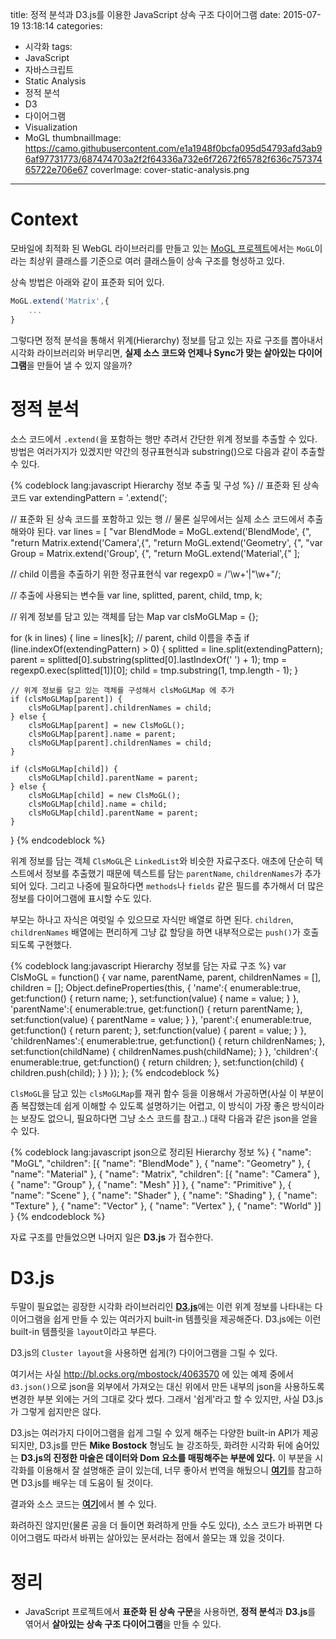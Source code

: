 title: 정적 분석과 D3.js를 이용한 JavaScript 상속 구조 다이어그램
date: 2015-07-19 13:18:14
categories:
  - 시각화
tags:
  - JavaScript
  - 자바스크립트
  - Static Analysis
  - 정적 분석
  - D3
  - 다이어그램
  - Visualization
  - MoGL
thumbnailImage: https://camo.githubusercontent.com/e1a1948f0bcfa095d54793afd3ab96af97731773/687474703a2f2f64336a732e6f72672f65782f636c75737465722e706e67
coverImage: cover-static-analysis.png
---
# Context

모바일에 최적화 된 WebGL 라이브러리를 만들고 있는 [MoGL 프로젝트](https://github.com/projectBS/MoGL)에서는 `MoGL`이라는 최상위 클래스를 기준으로 여러 클래스들이 상속 구조를 형성하고 있다.

상속 방법은 아래와 같이 표준화 되어 있다.

```javascript
MoGL.extend('Matrix',{
    ...
}
```

그렇다면 정적 분석을 통해서 위계(Hierarchy) 정보를 담고 있는 자료 구조를 뽑아내서 시각화 라이브러리와 버무리면, **실제 소스 코드와 언제나 Sync가 맞는 살아있는 다이어그램**을 만들어 낼 수 있지 않을까?

# 정적 분석

소스 코드에서 `.extend(`을 포함하는 행만 추려서 간단한 위계 정보를 추출할 수 있다.
방법은 여러가지가 있겠지만 약간의 정규표현식과 substring()으로 다음과 같이 추출할 수 있다.

{% codeblock lang:javascript Hierarchy 정보 추출 및 구성 %}
// 표준화 된 상속 코드
var extendingPattern = '.extend(';

// 표준화 된 상속 코드를 포함하고 있는 행
// 물론 실무에서는 실제 소스 코드에서 추출해와야 된다.
var lines = [
    "var BlendMode = MoGL.extend('BlendMode', {",
    "return Matrix.extend('Camera',{",
    "return MoGL.extend('Geometry', {",
    "var Group = Matrix.extend('Group', {",
    "return MoGL.extend('Material',{"
];

// child 이름을 추출하기 위한 정규표현식
var regexp0 = /'\w+'|"\w+"/;

// 추출에 사용되는 변수들
var line, splitted, parent, child, tmp, k;

// 위계 정보를 담고 있는 객체를 담는 Map
var clsMoGLMap = {};

for (k in lines) {
    line = lines[k];
    // parent, child 이름을 추출
    if (line.indexOf(extendingPattern) > 0) {
        splitted = line.split(extendingPattern);
        parent = splitted[0].substring(splitted[0].lastIndexOf(' ') + 1);
        tmp = regexp0.exec(splitted[1])[0];
        child = tmp.substring(1, tmp.length - 1);
    }

    // 위계 정보를 담고 있는 객체를 구성해서 clsMoGLMap 에 추가
    if (clsMoGLMap[parent]) {
        clsMoGLMap[parent].childrenNames = child;
    } else {
        clsMoGLMap[parent] = new ClsMoGL();
        clsMoGLMap[parent].name = parent;
        clsMoGLMap[parent].childrenNames = child;
    }

    if (clsMoGLMap[child]) {
        clsMoGLMap[child].parentName = parent;
    } else {
        clsMoGLMap[child] = new ClsMoGL();
        clsMoGLMap[child].name = child;
        clsMoGLMap[child].parentName = parent;
    }

}
{% endcodeblock %}

위계 정보를 담는 객체 `ClsMoGL`은 `LinkedList`와 비슷한 자료구조다. 애초에 단순히 텍스트에서 정보를 추출했기 때문에 텍스트를 담는 `parentName`, `childrenNames`가 추가되어 있다. 그리고 나중에 필요하다면 `methods`나 `fields` 같은 필드를 추가해서 더 많은 정보를 다이어그램에 표시할 수도 있다.

부모는 하나고 자식은 여럿일 수 있으므로 자식만 배열로 하면 된다. `children`, `childrenNames` 배열에는 편리하게 그냥 값 할당을 하면 내부적으로는 `push()`가 호출되도록 구현했다.

{% codeblock lang:javascript Hierarchy 정보를 담는 자료 구조 %}
var ClsMoGL = function() {
    var name, parentName, parent, childrenNames = [], children = [];
    Object.defineProperties(this, {
        'name':{
            enumerable:true,
            get:function() {
                return name;
            },
            set:function(value) {
                name = value;
            }
        },
        'parentName':{
            enumerable:true,
            get:function() {
                return parentName;
            },
            set:function(value) {
                parentName = value;
            }
        },
        'parent':{
            enumerable:true,
            get:function() {
                return parent;
            },
            set:function(value) {
                parent = value;
            }
        },
        'childrenNames':{
            enumerable:true,
            get:function() {
                return childrenNames;
            },
            set:function(childName) {
                childrenNames.push(childName);
            }
        },
        'children':{
            enumerable:true,
            get:function() {
                return children;
            },
            set:function(child) {
                children.push(child);
            }
        }
    });
};
{% endcodeblock %}


`ClsMoGL`을 담고 있는 `clsMoGLMap`를 재귀 함수 등을 이용해서 가공하면(사실 이 부분이 좀 복잡했는데 쉽게 이해할 수 있도록 설명하기는 어렵고, 이 방식이 가장 좋은 방식이라는 보장도 없으니, 필요하다면 그냥 소스 코드를 참고..) 대략 다음과 같은 json을 얻을 수 있다.

{% codeblock lang:javascript json으로 정리된 Hierarchy 정보 %}
{
    "name": "MoGL",
    "children": [{
        "name": "BlendMode"
    }, {
        "name": "Geometry"
    }, {
        "name": "Material"
    }, {
        "name": "Matrix",
        "children": [{
            "name": "Camera"
        }, {
            "name": "Group"
        }, {
            "name": "Mesh"
        }]
    }, {
        "name": "Primitive"
    }, {
        "name": "Scene"
    }, {
        "name": "Shader"
    }, {
        "name": "Shading"
    }, {
        "name": "Texture"
    }, {
        "name": "Vector"
    }, {
        "name": "Vertex"
    }, {
        "name": "World"
    }]
}
{% endcodeblock %}

자료 구조를 만들었으면 나머지 일은 **D3.js** 가 접수한다.


# D3.js

두말이 필요없는 굉장한 시각화 라이브러리인 [**D3.js**](https://github.com/mbostock/d3/wiki/Gallery)에는 이런 위계 정보를 나타내는 다이어그램을 쉽게 만들 수 있는 여러가지 built-in 템플릿을 제공해준다. D3.js에는 이런 built-in 템플릿을 `layout`이라고 부른다.

D3.js의 `Cluster layout`을 사용하면 쉽게(?) 다이어그램을 그릴 수 있다.

여기서는 사실 http://bl.ocks.org/mbostock/4063570 에 있는 예제 중에서 `d3.json()`으로 json을 외부에서 가져오는 대신 위에서 만든 내부의 json을 사용하도록 변경한 부분 외에는 거의 그대로 갖다 썼다. 그래서 '쉽게'라고 할 수 있지만, 사실 D3.js가 그렇게 쉽지만은 않다.

D3.js는 여러가지 다이어그램을 쉽게 그릴 수 있게 해주는 다양한 built-in API가 제공되지만, D3.js를 만든 **Mike Bostock** 형님도 늘 강조하듯, 화려한 시각화 뒤에 숨어있는 **D3.js의 진정한 마술은 데이터와 Dom 요소를 매핑해주는 부분에 있다.** 이 부분을 시각화를 이용해서 잘 설명해준 글이 있는데, 너무 좋아서 번역을 해뒀으니 [**여기**](http://hanmomhanda.github.io/Docs/d3/How-Selections-Work.html)를 참고하면 D3.js를 배우는 데 도움이 될 것이다.

결과와 소스 코드는 [**여기**](http://projectbs.github.io/MoGL/lab/diagram/index.html)에서 볼 수 있다.

화려하진 않지만(물론 공을 더 들이면 화려하게 만들 수도 있다), 소스 코드가 바뀌면 다이어그램도 따라서 바뀌는 살아있는 문서라는 점에서 쓸모는 꽤 있을 것이다.


# 정리

- JavaScript 프로젝트에서 **표준화 된 상속 구문**을 사용하면, **정적 분석**과 **D3.js**를 엮어서 **살아있는 상속 구조 다이어그램**을 만들 수 있다.
